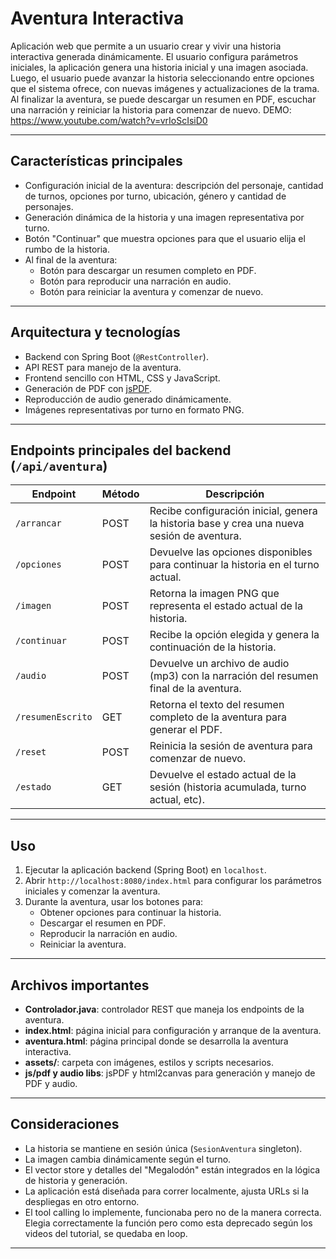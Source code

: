 # Aventura Interactiva

Aplicación web que permite a un usuario crear y vivir una historia interactiva generada dinámicamente. El usuario configura parámetros iniciales, la aplicación genera una historia inicial y una imagen asociada. Luego, el usuario puede avanzar la historia seleccionando entre opciones que el sistema ofrece, con nuevas imágenes y actualizaciones de la trama. Al finalizar la aventura, se puede descargar un resumen en PDF, escuchar una narración y reiniciar la historia para comenzar de nuevo.
DEMO: https://www.youtube.com/watch?v=vrIoScIsiD0


---

## Características principales

- Configuración inicial de la aventura: descripción del personaje, cantidad de turnos, opciones por turno, ubicación, género y cantidad de personajes.
- Generación dinámica de la historia y una imagen representativa por turno.
- Botón "Continuar" que muestra opciones para que el usuario elija el rumbo de la historia.
- Al final de la aventura:
  - Botón para descargar un resumen completo en PDF.
  - Botón para reproducir una narración en audio.
  - Botón para reiniciar la aventura y comenzar de nuevo.

---

## Arquitectura y tecnologías

- Backend con Spring Boot (`@RestController`).
- API REST para manejo de la aventura.
- Frontend sencillo con HTML, CSS y JavaScript.
- Generación de PDF con [jsPDF](https://github.com/parallax/jsPDF).
- Reproducción de audio generado dinámicamente.
- Imágenes representativas por turno en formato PNG.

---

## Endpoints principales del backend (`/api/aventura`)

| Endpoint                | Método | Descripción                                                                                   |
|-------------------------|---------|-----------------------------------------------------------------------------------------------|
| `/arrancar`             | POST    | Recibe configuración inicial, genera la historia base y crea una nueva sesión de aventura.   |
| `/opciones`             | POST    | Devuelve las opciones disponibles para continuar la historia en el turno actual.             |
| `/imagen`               | POST    | Retorna la imagen PNG que representa el estado actual de la historia.                        |
| `/continuar`            | POST    | Recibe la opción elegida y genera la continuación de la historia.                            |
| `/audio`                | POST    | Devuelve un archivo de audio (mp3) con la narración del resumen final de la aventura.        |
| `/resumenEscrito`       | GET     | Retorna el texto del resumen completo de la aventura para generar el PDF.                    |
| `/reset`                | POST    | Reinicia la sesión de aventura para comenzar de nuevo.                                       |
| `/estado`               | GET     | Devuelve el estado actual de la sesión (historia acumulada, turno actual, etc).               |

---

## Uso

1. Ejecutar la aplicación backend (Spring Boot) en `localhost`.
2. Abrir `http://localhost:8080/index.html` para configurar los parámetros iniciales y comenzar la aventura.
3. Durante la aventura, usar los botones para:
   - Obtener opciones para continuar la historia.
   - Descargar el resumen en PDF.
   - Reproducir la narración en audio.
   - Reiniciar la aventura.

---

## Archivos importantes

- **Controlador.java**: controlador REST que maneja los endpoints de la aventura.
- **index.html**: página inicial para configuración y arranque de la aventura.
- **aventura.html**: página principal donde se desarrolla la aventura interactiva.
- **assets/**: carpeta con imágenes, estilos y scripts necesarios.
- **js/pdf y audio libs**: jsPDF y html2canvas para generación y manejo de PDF y audio.

---

## Consideraciones

- La historia se mantiene en sesión única (`SesionAventura` singleton).
- La imagen cambia dinámicamente según el turno.
- El vector store y detalles del "Megalodón" están integrados en la lógica de historia y generación.
- La aplicación está diseñada para correr localmente, ajusta URLs si la despliegas en otro entorno.
- El tool calling lo implemente, funcionaba pero no de la manera correcta. Elegia correctamente la función pero como esta deprecado según los videos del tutorial, se quedaba en loop.

---



